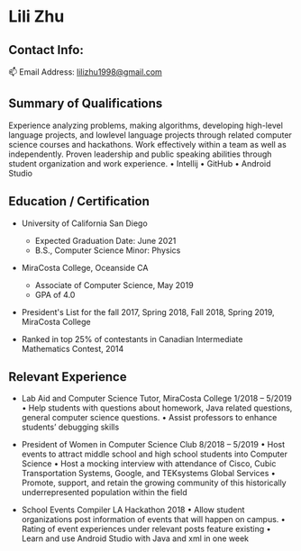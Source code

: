 # Lili Zhu

## Contact Info: 
:mailbox: Email Address: lilizhu1998@gmail.com

## Summary of Qualifications
Experience analyzing problems, making algorithms, developing high-level language projects, and lowlevel language projects through related computer science courses and hackathons. Work effectively
within a team as well as independently. Proven leadership and public speaking abilities through student
organization and work experience.
• Intellij
• GitHub
• Android Studio

## Education / Certification
 - University of California San Diego
    - Expected Graduation Date: June 2021
    - B.S., Computer Science
      Minor: Physics

 - MiraCosta College, Oceanside CA 
    - Associate of Computer Science, May 2019
    - GPA of 4.0
 - President's List for the fall 2017, Spring 2018, Fall 2018, Spring 2019, MiraCosta College
 
 - Ranked in top 25% of contestants in Canadian Intermediate Mathematics Contest, 2014
 
 

## Relevant Experience
- Lab Aid and Computer Science Tutor, MiraCosta College 1/2018 – 5/2019
• Help students with questions about homework, Java related questions, general computer science
questions.
• Assist professors to enhance students’ debugging skills 

- President of Women in Computer Science Club 8/2018 – 5/2019
• Host events to attract middle school and high school students into Computer Science
• Host a mocking interview with attendance of Cisco, Cubic Transportation Systems, Google, and
TEKsystems Global Services
• Promote, support, and retain the growing community of this historically underrepresented
population within the field

- School Events Compiler LA Hackathon 2018
• Allow student organizations post information of events that will happen on campus.
• Rating of event experiences under relevant posts feature existing
• Learn and use Android Studio with Java and xml in one week
